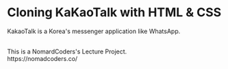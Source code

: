 # Cloning KaKaoTalk with HTML & CSS
<p>KakaoTalk is a Korea's messenger application like WhatsApp.</p>
<br>
This is a NomardCoders's Lecture Project.<br>
https://nomadcoders.co/
